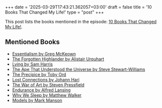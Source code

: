 +++
date = '2025-03-29T17:43:21.362057+03:00'
draft = false
title = '10 Books That Changed My Life!'
type = "post"
+++

This post lists the books mentioned in the episode: [10 Books That Changed My Life!](https://www.facebook.com/chriswilliamsonlife/videos/10-books-that-changed-my-life/1220567305713937/).

## Mentioned Books

- [Essentialism by Greg McKeown](https://www.amazon.com/dp/0804137382)
- [The Forgotten Highlander by Alistair Urquhart](https://www.amazon.com/dp/161608152X)
- [Lying by Sam Harris](https://www.amazon.com/dp/1940051002)
- [The Ape That Understood the Universe by Steve Stewart-Williams](https://www.amazon.com/dp/1108425046)
- [The Precipice by Toby Ord](https://www.amazon.com/dp/0316484911)
- [Lost Connections by Johann Hari](https://www.amazon.com/dp/163286830X)
- [The War of Art by Steven Pressfield](https://www.amazon.com/dp/1936891026)
- [Endurance by Alfred Lansing](https://www.amazon.com/dp/0465062881)
- [Why We Sleep by Matthew Walker](https://www.amazon.com/dp/1501144316)
- [Models by Mark Manson](https://www.amazon.com/dp/1463750358)

